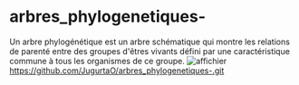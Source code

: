 # arbres_phylogenetiques-
Un arbre phylogénétique est un arbre  schématique  qui montre les relations de parenté entre des groupes d'êtres vivants défini par une caractéristique commune à tous les organismes de ce groupe.
![affichier](https://user-images.githubusercontent.com/98745935/228978271-5fc8d9ef-e795-4b7d-b090-de1c2a33234b.png)
https://github.com/JugurtaO/arbres_phylogenetiques-.git 
